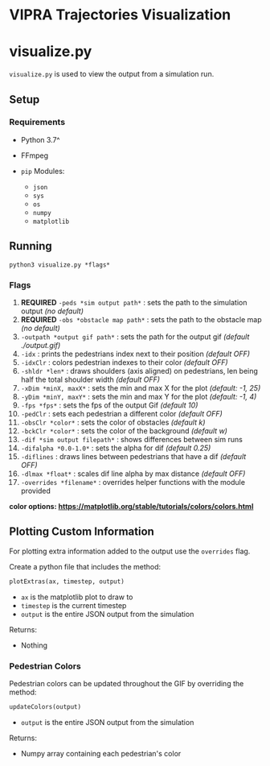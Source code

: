 
# VIPRA Trajectories Visualization

# visualize.py

`visualize.py` is used to view the output from a simulation run.

## Setup

### Requirements

- Python 3.7^

- FFmpeg

- `pip` Modules:
  - `json`
  - `sys`
  - `os`
  - `numpy`
  - `matplotlib`


## Running

`python3 visualize.py *flags*`

### Flags

1. **REQUIRED** `-peds *sim output path*` : sets the path to the simulation output *(no default)*
2. **REQUIRED** `-obs *obstacle map path*` : sets the path to the obstacle map *(no default)*
3. `-outpath *output gif path*` : sets the path for the output gif *(default ./output.gif)*
4. `-idx` : prints the pedestrians index next to their position *(default OFF)*
5. `-idxClr` : colors pedestrian indexes to their color *(default OFF)*
6. `-shldr *len*` : draws shoulders (axis aligned) on pedestrians, len being half the total shoulder width *(default OFF)*
7. `-xDim *minX, maxX*` : sets the min and max X for the plot *(default: -1, 25)*
8. `-yDim *minY, maxY*` : sets the min and max Y for the plot *(default: -1, 4)*
9. `-fps *fps*` : sets the fps of the output Gif *(default 10)*
10. `-pedClr` : sets each pedestrian a different color *(default OFF)*
11. `-obsClr *color*` : sets the color of obstacles *(default k)*
12. `-bckClr *color*` : sets the color of the background *(default w)*
13. `-dif *sim output filepath*` : shows differences between sim runs
14. `-difalpha *0.0-1.0*` : sets the alpha for dif *(default 0.25)*
15. `-diflines` : draws lines between pedestrians that have a dif *(default OFF)*
16. `-dlmax *float*` : scales dif line alpha by max distance *(default OFF)*
17. `-overrides *filename*` : overrides helper functions with the module provided

**color options: https://matplotlib.org/stable/tutorials/colors/colors.html**

## Plotting Custom Information

For plotting extra information added to the output use the `overrides` flag.

Create a python file that includes the method:
```python
plotExtras(ax, timestep, output)
``` 
- `ax` is the matplotlib plot to draw to
- `timestep` is the current timestep
- `output` is the entire JSON output from the simulation

Returns:
- Nothing

### Pedestrian Colors 

Pedestrian colors can be updated throughout the GIF by overriding the method:
```python
updateColors(output)
```
- `output` is the entire JSON output from the simulation

Returns:
- Numpy array containing each pedestrian's color